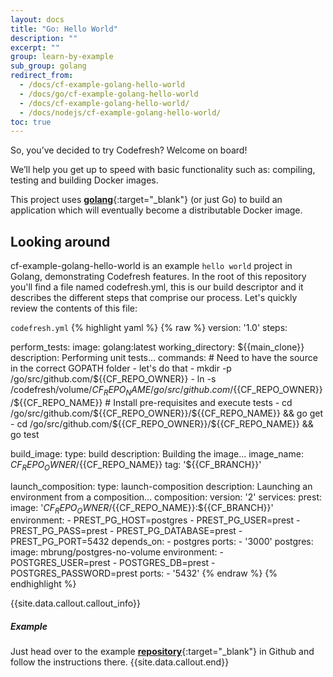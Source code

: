 ```yaml
---
layout: docs
title: "Go: Hello World"
description: ""
excerpt: ""
group: learn-by-example
sub_group: golang
redirect_from:
  - /docs/cf-example-golang-hello-world
  - /docs/go/cf-example-golang-hello-world
  - /docs/cf-example-golang-hello-world/
  - /docs/nodejs/cf-example-golang-hello-world/
toc: true
---
```

So, you’ve decided to try Codefresh? Welcome on board!

We’ll help you get up to speed with basic functionality such as: compiling, testing and building Docker images.

This project uses [**golang**](https://golang.org/){:target="_blank"} (or just Go) to build an application which will eventually become a distributable Docker image.

## Looking around
cf-example-golang-hello-world is an example `hello world` project in Golang, demonstrating Codefresh features. In the root of this repository you'll find a file named codefresh.yml, this is our build descriptor and it describes the different steps that comprise our process. Let's quickly review the contents of this file:

  `codefresh.yml`
{% highlight yaml %}
{% raw %}
version: '1.0'
steps:

  perform_tests:
    image: golang:latest
    working_directory: ${{main_clone}}
    description: Performing unit tests...
    commands:
      # Need to have the source in the correct GOPATH folder - let's do that
      - mkdir -p /go/src/github.com/${{CF_REPO_OWNER}}
      - ln -s /codefresh/volume/${{CF_REPO_NAME}} /go/src/github.com/${{CF_REPO_OWNER}}/${{CF_REPO_NAME}}
      # Install pre-requisites and execute tests
      - cd /go/src/github.com/${{CF_REPO_OWNER}}/${{CF_REPO_NAME}} && go get
      - cd /go/src/github.com/${{CF_REPO_OWNER}}/${{CF_REPO_NAME}} && go test

  build_image:
    type: build
    description: Building the image...
    image_name: ${{CF_REPO_OWNER}}/${{CF_REPO_NAME}}
    tag: '${{CF_BRANCH}}'
    
  launch_composition:
    type: launch-composition
    description: Launching an environment from a composition...
    composition:
      version: '2'
      services:
        prest:
          image: '${{CF_REPO_OWNER}}/${{CF_REPO_NAME}}:${{CF_BRANCH}}'
          environment:
            - PREST_PG_HOST=postgres
            - PREST_PG_USER=prest
            - PREST_PG_PASS=prest
            - PREST_PG_DATABASE=prest
            - PREST_PG_PORT=5432
          depends_on:
            - postgres
          ports:
            - '3000'
        postgres:
          image: mbrung/postgres-no-volume
          environment:
            - POSTGRES_USER=prest
            - POSTGRES_DB=prest
            - POSTGRES_PASSWORD=prest
          ports:
            - '5432'
{% endraw %}
{% endhighlight %}

{{site.data.callout.callout_info}}
##### Example

Just head over to the example [__repository__](https://github.com/codefreshdemo/cf-example-golang-hello-world){:target="_blank"} in Github and follow the instructions there. 
{{site.data.callout.end}}
